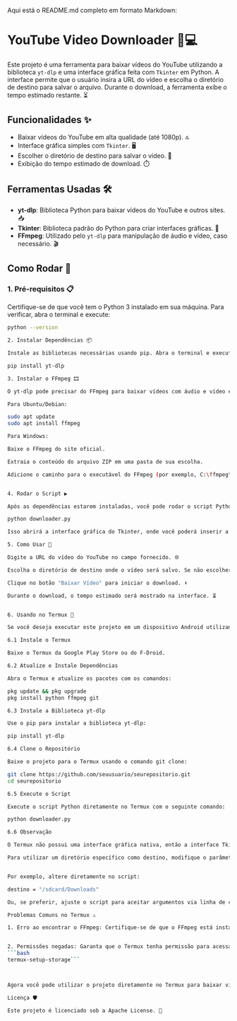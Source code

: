 Aqui está o README.md completo em formato Markdown:

# YouTube Video Downloader 🎥💻

Este projeto é uma ferramenta para baixar vídeos do YouTube utilizando a biblioteca `yt-dlp` e uma interface gráfica feita com `Tkinter` em Python. A interface permite que o usuário insira a URL do vídeo e escolha o diretório de destino para salvar o arquivo. Durante o download, a ferramenta exibe o tempo estimado restante. ⏳

## Funcionalidades ✨

- Baixar vídeos do YouTube em alta qualidade (até 1080p). 🔝
- Interface gráfica simples com `Tkinter`. 🖥️
- Escolher o diretório de destino para salvar o vídeo. 📂
- Exibição do tempo estimado de download. ⏱️

## Ferramentas Usadas 🛠️

- **yt-dlp**: Biblioteca Python para baixar vídeos do YouTube e outros sites. 📥
- **Tkinter**: Biblioteca padrão do Python para criar interfaces gráficas. 🎨
- **FFmpeg**: Utilizado pelo `yt-dlp` para manipulação de áudio e vídeo, caso necessário. 🎬

## Como Rodar 🚀

### 1. Pré-requisitos 📋

Certifique-se de que você tem o Python 3 instalado em sua máquina. Para verificar, abra o terminal e execute:

```bash
python --version

2. Instalar Dependências 📦

Instale as bibliotecas necessárias usando pip. Abra o terminal e execute o seguinte comando:

pip install yt-dlp

3. Instalar o FFmpeg 🎞️

O yt-dlp pode precisar do FFmpeg para baixar vídeos com áudio e vídeo em alta qualidade. Você pode fazer o download do FFmpeg no site oficial ou, se estiver usando um sistema baseado em Linux, pode instalá-lo com o seguinte comando:

Para Ubuntu/Debian:

sudo apt update
sudo apt install ffmpeg

Para Windows:

Baixe o FFmpeg do site oficial.

Extraia o conteúdo do arquivo ZIP em uma pasta de sua escolha.

Adicione o caminho para o executável do FFmpeg (por exemplo, C:\ffmpeg\bin\ffmpeg.exe) nas variáveis de ambiente do sistema.


4. Rodar o Script ▶️

Após as dependências estarem instaladas, você pode rodar o script Python. Abra o terminal e navegue até o diretório onde o arquivo Python (downloader.py) está localizado. Em seguida, execute:

python downloader.py

Isso abrirá a interface gráfica do Tkinter, onde você poderá inserir a URL do vídeo do YouTube e escolher o diretório de destino para o download.

5. Como Usar 📝

Digite a URL do vídeo do YouTube no campo fornecido. 🌐

Escolha o diretório de destino onde o vídeo será salvo. Se não escolher, o vídeo será salvo no mesmo diretório onde o script está. 📁

Clique no botão "Baixar Vídeo" para iniciar o download. ⬇️

Durante o download, o tempo estimado será mostrado na interface. ⏳


6. Usando no Termux 📱

Se você deseja executar este projeto em um dispositivo Android utilizando o Termux, siga as etapas abaixo para configurá-lo corretamente:

6.1 Instale o Termux

Baixe o Termux da Google Play Store ou do F-Droid.

6.2 Atualize e Instale Dependências

Abra o Termux e atualize os pacotes com os comandos:

pkg update && pkg upgrade
pkg install python ffmpeg git

6.3 Instale a Biblioteca yt-dlp

Use o pip para instalar a biblioteca yt-dlp:

pip install yt-dlp

6.4 Clone o Repositório

Baixe o projeto para o Termux usando o comando git clone:

git clone https://github.com/seuusuario/seurepositorio.git
cd seurepositorio

6.5 Execute o Script

Execute o script Python diretamente no Termux com o seguinte comando:

python downloader.py

6.6 Observação

O Termux não possui uma interface gráfica nativa, então a interface Tkinter não será exibida. Se necessário, modifique o script para funcionar apenas no modo CLI (linha de comando).

Para utilizar um diretório específico como destino, modifique o parâmetro destino diretamente no script ou passe argumentos na linha de comando.


Por exemplo, altere diretamente no script:

destino = "/sdcard/Downloads"

Ou, se preferir, ajuste o script para aceitar argumentos via linha de comando.

Problemas Comuns no Termux ⚠️

1. Erro ao encontrar o FFmpeg: Certifique-se de que o FFmpeg está instalado no Termux (pkg install ffmpeg).


2. Permissões negadas: Garanta que o Termux tenha permissão para acessar o armazenamento:
```bash
termux-setup-storage```



Agora você pode utilizar o projeto diretamente no Termux para baixar vídeos do YouTube no seu dispositivo Android! 🎉

Licença 🛡️

Este projeto é licenciado sob a Apache License. 📝

